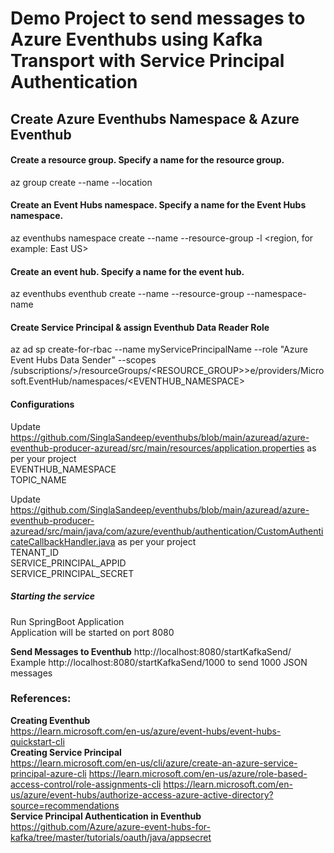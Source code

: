 # Demo Project to send messages to Azure Eventhubs using Kafka Transport with Service Principal Authentication

## **Create Azure Eventhubs Namespace & Azure Eventhub**
#### Create a resource group. Specify a name for the resource group.
az group create --name <resource group name> --location <Region Name>
#### Create an Event Hubs namespace. Specify a name for the Event Hubs namespace.
az eventhubs namespace create --name <Event Hubs namespace> --resource-group <resource group name> -l <region, for example: East US>
#### Create an event hub. Specify a name for the event hub.
az eventhubs eventhub create --name <event hub name> --resource-group <resource group name> --namespace-name <Event Hubs namespace>


#### Create Service Principal & assign Eventhub Data Reader Role
az ad sp create-for-rbac --name myServicePrincipalName --role "Azure Event Hubs Data Sender" --scopes /subscriptions/<SUBID>>/resourceGroups/<RESOURCE_GROUP>>e/providers/Microsoft.EventHub/namespaces/<EVENTHUB_NAMESPACE> <br />

#### Configurations
Update https://github.com/SinglaSandeep/eventhubs/blob/main/azuread/azure-eventhub-producer-azuread/src/main/resources/application.properties as per your project <br />
EVENTHUB_NAMESPACE <br />
TOPIC_NAME  <br />

Update https://github.com/SinglaSandeep/eventhubs/blob/main/azuread/azure-eventhub-producer-azuread/src/main/java/com/azure/eventhub/authentication/CustomAuthenticateCallbackHandler.java as per your project <br />
TENANT_ID <br />
SERVICE_PRINCIPAL_APPID  <br />
SERVICE_PRINCIPAL_SECRET <br />

##### Starting the service

Run SpringBoot Application <br />
Application will be started on port 8080

**Send Messages to Eventhub**
http://localhost:8080/startKafkaSend/<Number of Messages> <br />
Example http://localhost:8080/startKafkaSend/1000 to send 1000 JSON messages <br />


### References:
**Creating Eventhub** <br />
https://learn.microsoft.com/en-us/azure/event-hubs/event-hubs-quickstart-cli <br />
**Creating Service Principal** <br />
https://learn.microsoft.com/en-us/cli/azure/create-an-azure-service-principal-azure-cli
https://learn.microsoft.com/en-us/azure/role-based-access-control/role-assignments-cli
https://learn.microsoft.com/en-us/azure/event-hubs/authorize-access-azure-active-directory?source=recommendations <br />
**Service Principal Authentication in Eventhub** <br />
https://github.com/Azure/azure-event-hubs-for-kafka/tree/master/tutorials/oauth/java/appsecret
    
